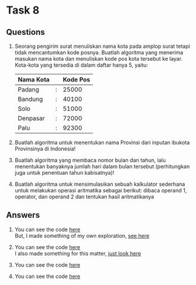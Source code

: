 # Task 8

## Questions

1. Seorang pengirim surat menuliskan nama kota pada amplop surat tetapi tidak mencantumkan
   kode posnya. Buatlah algoritma yang menerima masukan nama kota dan menuliskan kode pos
   kota tersebut ke layar. Kota-kota yang tersedia di dalam daftar hanya 5, yaitu:

   | Nama Kota |     | Kode Pos |
   | --------- | :-: | -------- |
   | Padang    |  :  | 25000    |
   | Bandung   |  :  | 40100    |
   | Solo      |  :  | 51000    |
   | Denpasar  |  :  | 72000    |
   | Palu      |  :  | 92300    |

2. Buatlah algoritma untuk menentukan nama Provinsi dari inputan ibukota Provinsinya di
   Indonesia!

3. Buatlah algoritma yang membaca nomor bulan dan tahun, lalu menentukan banyaknya jumlah
   hari dalam bulan tersebut (perhitungkan juga untuk penentuan tahun kabisatnya)!

4. Buatlah algoritma untuk mensimulasikan sebuah kalkulator sederhana untuk melakukan
   operasi aritmatika sebagai berikut: dibaca operand 1, operator, dan operand 2 dan tentukan
   hasil aritmatikanya

## Answers

1. You can see the code [here](./obidient/postal.cpp)<br>
   But, I made something of my own exploration, [see here](./oddity/postal.cpp)

2. You can see the code [here](./obidient/province.cpp)<br>
   I also made something for this matter, [just look here](./oddity/province.cpp)

3. You can see the code [here](./days.cpp)
4. You can see the code [here](./calculator.cpp)
